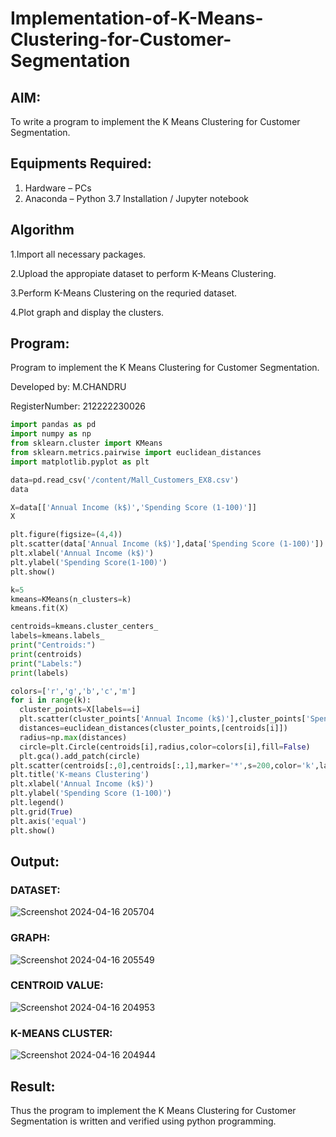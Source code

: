 # Implementation-of-K-Means-Clustering-for-Customer-Segmentation

## AIM:
To write a program to implement the K Means Clustering for Customer Segmentation.

## Equipments Required:
1. Hardware – PCs
2. Anaconda – Python 3.7 Installation / Jupyter notebook

## Algorithm
1.Import all necessary packages.

2.Upload the appropiate dataset to perform K-Means Clustering.

3.Perform K-Means Clustering on the requried dataset.

4.Plot graph and display the clusters.

## Program:


Program to implement the K Means Clustering for Customer Segmentation.

Developed by: M.CHANDRU

RegisterNumber:  212222230026

```python
import pandas as pd
import numpy as np
from sklearn.cluster import KMeans
from sklearn.metrics.pairwise import euclidean_distances
import matplotlib.pyplot as plt
```
```python
data=pd.read_csv('/content/Mall_Customers_EX8.csv')
data
```
```python
X=data[['Annual Income (k$)','Spending Score (1-100)']]
X
```
```python
plt.figure(figsize=(4,4))
plt.scatter(data['Annual Income (k$)'],data['Spending Score (1-100)'])
plt.xlabel('Annual Income (k$)')
plt.ylabel('Spending Score(1-100)')
plt.show()
```
```python
k=5
kmeans=KMeans(n_clusters=k)
kmeans.fit(X)
```
```python
centroids=kmeans.cluster_centers_
labels=kmeans.labels_
print("Centroids:")
print(centroids)
print("Labels:")
print(labels)
```
```python
colors=['r','g','b','c','m']
for i in range(k):
  cluster_points=X[labels==i]
  plt.scatter(cluster_points['Annual Income (k$)'],cluster_points['Spending Score (1-100)'],color=colors[i],label=f'Cluster{i+1}')
  distances=euclidean_distances(cluster_points,[centroids[i]])
  radius=np.max(distances)
  circle=plt.Circle(centroids[i],radius,color=colors[i],fill=False)
  plt.gca().add_patch(circle)
plt.scatter(centroids[:,0],centroids[:,1],marker='*',s=200,color='k',label='Centroids')
plt.title('K-means Clustering')
plt.xlabel('Annual Income (k$)')
plt.ylabel('Spending Score (1-100)')
plt.legend()
plt.grid(True)
plt.axis('equal')
plt.show()
```

## Output:
### DATASET:
![Screenshot 2024-04-16 205704](https://github.com/chandrumathiyazhagan/Implementation-of-K-Means-Clustering-for-Customer-Segmentation/assets/119393023/283e7366-6c48-4675-9d25-6090d9b9410e)
### GRAPH:
![Screenshot 2024-04-16 205549](https://github.com/chandrumathiyazhagan/Implementation-of-K-Means-Clustering-for-Customer-Segmentation/assets/119393023/ca2882d2-2325-4edb-bab7-7e910238e7b7)
### CENTROID VALUE:
![Screenshot 2024-04-16 204953](https://github.com/chandrumathiyazhagan/Implementation-of-K-Means-Clustering-for-Customer-Segmentation/assets/119393023/0d1c7485-eb52-42b3-ae02-ccc84406f8a4)
### K-MEANS CLUSTER:
![Screenshot 2024-04-16 204944](https://github.com/chandrumathiyazhagan/Implementation-of-K-Means-Clustering-for-Customer-Segmentation/assets/119393023/aba371be-8e70-4794-a614-64647d7fa302)


## Result:
Thus the program to implement the K Means Clustering for Customer Segmentation is written and verified using python programming.
